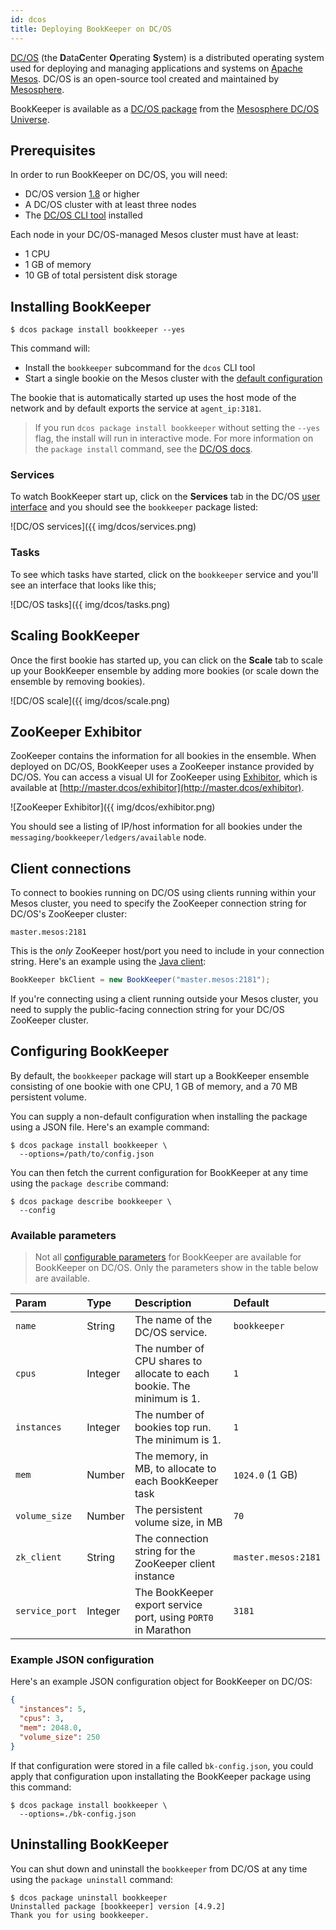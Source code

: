 ```yaml
---
id: dcos
title: Deploying BookKeeper on DC/OS
---
```


[DC/OS](https://dcos.io/) (the <strong>D</strong>ata<strong>C</strong>enter <strong>O</strong>perating <strong>S</strong>ystem) is a distributed operating system used for deploying and managing applications and systems on [Apache Mesos](http://mesos.apache.org/). DC/OS is an open-source tool created and maintained by [Mesosphere](https://mesosphere.com/).

BookKeeper is available as a [DC/OS package](http://universe.dcos.io/#/package/bookkeeper/version/latest) from the [Mesosphere DC/OS Universe](http://universe.dcos.io/#/packages).

## Prerequisites

In order to run BookKeeper on DC/OS, you will need:

* DC/OS version [1.8](https://dcos.io/docs/1.8/) or higher
* A DC/OS cluster with at least three nodes
* The [DC/OS CLI tool](https://dcos.io/docs/1.8/usage/cli/install/) installed

Each node in your DC/OS-managed Mesos cluster must have at least:

* 1 CPU
* 1 GB of memory
* 10 GB of total persistent disk storage

## Installing BookKeeper

```shell
$ dcos package install bookkeeper --yes
```

This command will:

* Install the `bookkeeper` subcommand for the `dcos` CLI tool
* Start a single bookie on the Mesos cluster with the [default configuration](../reference/config)

The bookie that is automatically started up uses the host mode of the network and by default exports the service at `agent_ip:3181`.

> If you run `dcos package install bookkeeper` without setting the `--yes` flag, the install will run in interactive mode. For more information on the `package install` command, see the [DC/OS docs](https://docs.mesosphere.com/latest/cli/command-reference/dcos-package/dcos-package-install/).

### Services

To watch BookKeeper start up, click on the **Services** tab in the DC/OS [user interface](https://docs.mesosphere.com/latest/gui/) and you should see the `bookkeeper` package listed:

![DC/OS services]({{ img/dcos/services.png)

### Tasks

To see which tasks have started, click on the `bookkeeper` service and you'll see an interface that looks like this;

![DC/OS tasks]({{ img/dcos/tasks.png)

## Scaling BookKeeper

Once the first bookie has started up, you can click on the **Scale** tab to scale up your BookKeeper ensemble by adding more bookies (or scale down the ensemble by removing bookies).

![DC/OS scale]({{ img/dcos/scale.png)

## ZooKeeper Exhibitor

ZooKeeper contains the information for all bookies in the ensemble. When deployed on DC/OS, BookKeeper uses a ZooKeeper instance provided by DC/OS. You can access a visual UI for ZooKeeper using [Exhibitor](https://github.com/soabase/exhibitor/wiki), which is available at [http://master.dcos/exhibitor](http://master.dcos/exhibitor).

![ZooKeeper Exhibitor]({{ img/dcos/exhibitor.png)

You should see a listing of IP/host information for all bookies under the `messaging/bookkeeper/ledgers/available` node.

## Client connections

To connect to bookies running on DC/OS using clients running within your Mesos cluster, you need to specify the ZooKeeper connection string for DC/OS's ZooKeeper cluster:

```
master.mesos:2181
```

This is the *only* ZooKeeper host/port you need to include in your connection string. Here's an example using the [Java client](../api/ledger-api#the-java-ledger-api-client):

```java
BookKeeper bkClient = new BookKeeper("master.mesos:2181");
```

If you're connecting using a client running outside your Mesos cluster, you need to supply the public-facing connection string for your DC/OS ZooKeeper cluster.

## Configuring BookKeeper

By default, the `bookkeeper` package will start up a BookKeeper ensemble consisting of one bookie with one CPU, 1 GB of memory, and a 70 MB persistent volume.

You can supply a non-default configuration when installing the package using a JSON file. Here's an example command:

```shell
$ dcos package install bookkeeper \
  --options=/path/to/config.json
```

You can then fetch the current configuration for BookKeeper at any time using the `package describe` command:

```shell
$ dcos package describe bookkeeper \
  --config
```

### Available parameters

> Not all [configurable parameters](../reference/config) for BookKeeper are available for BookKeeper on DC/OS. Only the parameters show in the table below are available.

Param | Type | Description | Default
:-----|:-----|:------------|:-------
`name` | String | The name of the DC/OS service. | `bookkeeper`
`cpus` | Integer | The number of CPU shares to allocate to each bookie. The minimum is 1. | `1` |
`instances` | Integer | The number of bookies top run. The minimum is 1. | `1`
`mem` | Number | The memory, in MB, to allocate to each BookKeeper task | `1024.0` (1 GB)
`volume_size` | Number | The persistent volume size, in MB | `70`
`zk_client` | String | The connection string for the ZooKeeper client instance | `master.mesos:2181`
`service_port` | Integer | The BookKeeper export service port, using `PORT0` in Marathon | `3181`

### Example JSON configuration

Here's an example JSON configuration object for BookKeeper on DC/OS:

```json
{
  "instances": 5,
  "cpus": 3,
  "mem": 2048.0,
  "volume_size": 250
}
```

If that configuration were stored in a file called `bk-config.json`, you could apply that configuration upon installating the BookKeeper package using this command:

```shell
$ dcos package install bookkeeper \
  --options=./bk-config.json
```

## Uninstalling BookKeeper

You can shut down and uninstall the `bookkeeper` from DC/OS at any time using the `package uninstall` command:

```shell
$ dcos package uninstall bookkeeper
Uninstalled package [bookkeeper] version [4.9.2]
Thank you for using bookkeeper.
```
